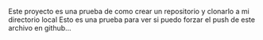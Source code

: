 Este proyecto es una prueba de como crear un repositorio y clonarlo a mi directorio local
Esto es una prueba para ver si puedo forzar el push de este archivo en github...
